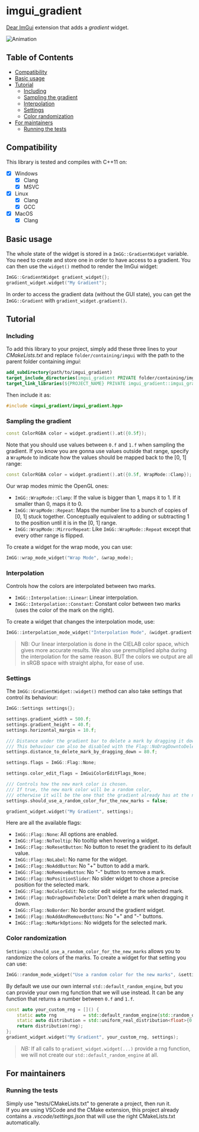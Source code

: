# imgui_gradient

[Dear ImGui](https://github.com/ocornut/imgui) extension that adds a *gradient* widget.

![Animation](https://user-images.githubusercontent.com/45451201/218996538-5f5f80d2-3cbe-4f5c-8c26-a107970bd97b.gif)

## Table of Contents

- [Compatibility](#compatibility)
- [Basic usage](#basic-usage)
- [Tutorial](#tutorial)
  - [Including](#including)
  - [Sampling the gradient](#sampling-the-gradient)
  - [Interpolation](#interpolation)
  - [Settings](#settings)
  - [Color randomization](#color-randomization)
- [For maintainers](#for-maintainers)
  - [Running the tests](#running-the-tests)


## Compatibility

This library is tested and compiles with C++11 on:
- [x] Windows
    - [x] Clang
    - [x] MSVC
- [x] Linux
    - [x] Clang
    - [x] GCC
- [x] MacOS
    - [x] Clang

## Basic usage

The whole state of the widget is stored in a `ImGG::GradientWidget` variable. You need to create and store one in order to have access to a gradient. You can then use the `widget()` method to render the ImGui widget:
```cpp
ImGG::GradientWidget gradient_widget{};
gradient_widget.widget("My Gradient");
```

In order to access the gradient data (without the GUI state), you can get the `ImGG::Gradient` with `gradient_widget.gradient()`.

## Tutorial

### Including

To add this library to your project, simply add these three lines to your *CMakeLists.txt* and replace `folder/containing/imgui` with the path to the parent folder containing *imgui*:
```cmake
add_subdirectory(path/to/imgui_gradient)
target_include_directories(imgui_gradient PRIVATE folder/containing/imgui)
target_link_libraries(${PROJECT_NAME} PRIVATE imgui_gradient::imgui_gradient)
```

Then include it as:
```cpp
#include <imgui_gradient/imgui_gradient.hpp>
```

### Sampling the gradient

```cpp
const ColorRGBA color = widget.gradient().at({0.5f});
```

Note that you should use values between `0.f` and `1.f` when sampling the gradient. If you know you are gonna use values outside that range, specify a `WrapMode` to indicate how the values should be mapped back to the [0, 1] range:

```cpp
const ColorRGBA color = widget.gradient().at({0.5f, WrapMode::Clamp});
```

Our wrap modes mimic the OpenGL ones:

- `ImGG::WrapMode::Clamp`: If the value is bigger than 1, maps it to 1. If it smaller than 0, maps it to 0.
- `ImGG::WrapMode::Repeat`: Maps the number line to a bunch of copies of [0, 1] stuck together. Conceptually equivalent to adding or subtracting 1 to the position until it is in the [0, 1] range.
- `ImGG::WrapMode::MirrorRepeat`: Like `ImGG::WrapMode::Repeat` except that every other range is flipped.

To create a widget for the wrap mode, you can use:
```cpp
ImGG::wrap_mode_widget("Wrap Mode", &wrap_mode);
```

### Interpolation

Controls how the colors are interpolated between two marks.

- `ImGG::Interpolation::Linear`: Linear interpolation.
- `ImGG::Interpolation::Constant`: Constant color between two marks (uses the color of the mark on the right).

To create a widget that changes the interpolation mode, use:
```cpp
ImGG::interpolation_mode_widget("Interpolation Mode", &widget.gradient().interpolation_mode());
```

> NB: Our linear interpolation is done in the CIELAB color space, which gives more accurate results. We also use premultiplied alpha during the interpolation for the same reason.
> BUT the colors we output are all in sRGB space with straight alpha, for ease of use.

### Settings

The `ImGG::GradientWidget::widget()` method can also take settings that control its behaviour:
```cpp
ImGG::Settings settings{};

settings.gradient_width = 500.f;
settings.gradient_height = 40.f;
settings.horizontal_margin = 10.f;

/// Distance under the gradient bar to delete a mark by dragging it down.
/// This behaviour can also be disabled with the Flag::NoDragDowntoDelete.
settings.distance_to_delete_mark_by_dragging_down = 80.f;

settings.flags = ImGG::Flag::None;

settings.color_edit_flags = ImGuiColorEditFlags_None;

/// Controls how the new mark color is chosen.
/// If true, the new mark color will be a random color,
/// otherwise it will be the one that the gradient already has at the new mark position.
settings.should_use_a_random_color_for_the_new_marks = false;

gradient_widget.widget("My Gradient", settings);
```

Here are all the available flags:

- `ImGG::Flag::None`: All options are enabled.
- `ImGG::Flag::NoTooltip`: No tooltip when hovering a widget.
- `ImGG::Flag::NoResetButton`: No button to reset the gradient to its default value.
- `ImGG::Flag::NoLabel`: No name for the widget.
- `ImGG::Flag::NoAddButton`: No "+" button to add a mark.
- `ImGG::Flag::NoRemoveButton`: No "-" button to remove a mark.
- `ImGG::Flag::NoPositionSlider`: No slider widget to chose a precise position for the selected mark.
- `ImGG::Flag::NoColorEdit`: No color edit widget for the selected mark.
- `ImGG::Flag::NoDragDownToDelete`: Don't delete a mark when dragging it down.
- `ImGG::Flag::NoBorder`: No border around the gradient widget.
- `ImGG::Flag::NoAddAndRemoveButtons`: No "+" and "-" buttons.
- `ImGG::Flag::NoMarkOptions`: No widgets for the selected mark.

### Color randomization

`Settings::should_use_a_random_color_for_the_new_marks` allows you to randomize the colors of the marks.
To create a widget for that setting you can use:
```cpp
ImGG::random_mode_widget("Use a random color for the new marks", &settings.should_use_a_random_color_for_the_new_marks);
```

By default we use our own internal `std::default_random_engine`, but you can provide your own rng function that we will use instead. It can be any function that returns a number between `0.f` and `1.f`.

```cpp
const auto your_custom_rng = []() {
    static auto rng          = std::default_random_engine{std::random_device{}()};
    static auto distribution = std::uniform_real_distribution<float>{0.f, 1.f};
    return distribution(rng);
};
gradient_widget.widget("My Gradient", your_custom_rng, settings);
```

> *NB:* If all calls to `gradient_widget.widget(...)` provide a rng function, we will not create our `std::default_random_engine` at all.

## For maintainers

### Running the tests

Simply use "tests/CMakeLists.txt" to generate a project, then run it.<br/>
If you are using VSCode and the CMake extension, this project already contains a *.vscode/settings.json* that will use the right CMakeLists.txt automatically.
